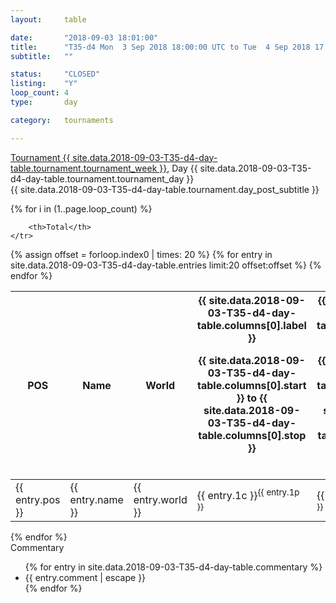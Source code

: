 ```yaml
---
layout: 	table

date: 		"2018-09-03 18:01:00"
title: 		"T35-d4 Mon  3 Sep 2018 18:00:00 UTC to Tue  4 Sep 2018 17:59:59 UTC"
subtitle: 	""

status:     "CLOSED"
listing:    "Y"
loop_count: 4
type:       day

category: 	tournaments

---
```

<div class="table_header">
    <span class="table_title">
        <a href="{{ site.data.2018-09-03-T35-d4-day-table.tournament.week_results_table_url }}">
        Tournament {{ site.data.2018-09-03-T35-d4-day-table.tournament.tournament_week }}</a>, Day {{ site.data.2018-09-03-T35-d4-day-table.tournament.tournament_day }}
    </span><br>
    <span class="table_subtitle">
        {{ site.data.2018-09-03-T35-d4-day-table.tournament.day_post_subtitle }}
    </span>  
</div>

{% for i in (1..page.loop_count) %}
<br>
<table class="day_table">
  <colgroup>
    <col style="width:18px">
    <col style="width:55px">
    <col style="width:55px">
    <col style="width:12px">
    <col style="width:12px">
    <col style="width:12px">
    <col style="width:12px">
    <col style="width:12px">
    <col style="width:12px">
    <col style="width:12px">
    <col style="width:12px">
    <col style="width:12px">
    <col style="width:12px">
    <col style="width:12px">
    <col style="width:12px">
    <col style="width:12px">
    <col style="width:12px">
    <col style="width:12px">
    <col style="width:12px">
    <col style="width:12px">
    <col style="width:12px">
    <col style="width:12px">
    <col style="width:12px">
    <col style="width:12px">
    <col style="width:12px">
    <col style="width:12px">
    <col style="width:12px">
    <col style="width:18px">
  </colgroup>  
  <thead>
    <tr>
        <th>POS</th>
        <th class="AlignLeft">Name</th>
        <th class="AlignLeft">World</th>

<th><div class="label">{{ site.data.2018-09-03-T35-d4-day-table.columns[0].label }}<p class="onhover">{{ site.data.2018-09-03-T35-d4-day-table.columns[0].start }} to {{ site.data.2018-09-03-T35-d4-day-table.columns[0].stop }}</p></div>​</th>
<th><div class="label">{{ site.data.2018-09-03-T35-d4-day-table.columns[1].label }}<p class="onhover">{{ site.data.2018-09-03-T35-d4-day-table.columns[1].start }} to {{ site.data.2018-09-03-T35-d4-day-table.columns[1].stop }}</p></div>​</th>
<th><div class="label">{{ site.data.2018-09-03-T35-d4-day-table.columns[2].label }}<p class="onhover">{{ site.data.2018-09-03-T35-d4-day-table.columns[2].start }} to {{ site.data.2018-09-03-T35-d4-day-table.columns[2].stop }}</p></div>​</th>
<th><div class="label">{{ site.data.2018-09-03-T35-d4-day-table.columns[3].label }}<p class="onhover">{{ site.data.2018-09-03-T35-d4-day-table.columns[3].start }} to {{ site.data.2018-09-03-T35-d4-day-table.columns[3].stop }}</p></div>​</th>
<th><div class="label">{{ site.data.2018-09-03-T35-d4-day-table.columns[4].label }}<p class="onhover">{{ site.data.2018-09-03-T35-d4-day-table.columns[4].start }} to {{ site.data.2018-09-03-T35-d4-day-table.columns[4].stop }}</p></div>​</th>
<th><div class="label">{{ site.data.2018-09-03-T35-d4-day-table.columns[5].label }}<p class="onhover">{{ site.data.2018-09-03-T35-d4-day-table.columns[5].start }} to {{ site.data.2018-09-03-T35-d4-day-table.columns[5].stop }}</p></div>​</th>
<th><div class="label">{{ site.data.2018-09-03-T35-d4-day-table.columns[6].label }}<p class="onhover">{{ site.data.2018-09-03-T35-d4-day-table.columns[6].start }} to {{ site.data.2018-09-03-T35-d4-day-table.columns[6].stop }}</p></div>​</th>
<th><div class="label">{{ site.data.2018-09-03-T35-d4-day-table.columns[7].label }}<p class="onhover">{{ site.data.2018-09-03-T35-d4-day-table.columns[7].start }} to {{ site.data.2018-09-03-T35-d4-day-table.columns[7].stop }}</p></div>​</th>
<th><div class="label">{{ site.data.2018-09-03-T35-d4-day-table.columns[8].label }}<p class="onhover">{{ site.data.2018-09-03-T35-d4-day-table.columns[8].start }} to {{ site.data.2018-09-03-T35-d4-day-table.columns[8].stop }}</p></div>​</th>
<th><div class="label">{{ site.data.2018-09-03-T35-d4-day-table.columns[9].label }}<p class="onhover">{{ site.data.2018-09-03-T35-d4-day-table.columns[9].start }} to {{ site.data.2018-09-03-T35-d4-day-table.columns[9].stop }}</p></div>​</th>
<th><div class="label">{{ site.data.2018-09-03-T35-d4-day-table.columns[10].label }}<p class="onhover">{{ site.data.2018-09-03-T35-d4-day-table.columns[10].start }} to {{ site.data.2018-09-03-T35-d4-day-table.columns[10].stop }}</p></div>​</th>

<th><div class="label">{{ site.data.2018-09-03-T35-d4-day-table.columns[11].label }}<p class="onhover">{{ site.data.2018-09-03-T35-d4-day-table.columns[11].start }} to {{ site.data.2018-09-03-T35-d4-day-table.columns[11].stop }}</p></div>​</th>
<th><div class="label">{{ site.data.2018-09-03-T35-d4-day-table.columns[12].label }}<p class="onhover">{{ site.data.2018-09-03-T35-d4-day-table.columns[12].start }} to {{ site.data.2018-09-03-T35-d4-day-table.columns[12].stop }}</p></div>​</th>
<th><div class="label">{{ site.data.2018-09-03-T35-d4-day-table.columns[13].label }}<p class="onhover">{{ site.data.2018-09-03-T35-d4-day-table.columns[13].start }} to {{ site.data.2018-09-03-T35-d4-day-table.columns[13].stop }}</p></div>​</th>
<th><div class="label">{{ site.data.2018-09-03-T35-d4-day-table.columns[14].label }}<p class="onhover">{{ site.data.2018-09-03-T35-d4-day-table.columns[14].start }} to {{ site.data.2018-09-03-T35-d4-day-table.columns[14].stop }}</p></div>​</th>
<th><div class="label">{{ site.data.2018-09-03-T35-d4-day-table.columns[15].label }}<p class="onhover">{{ site.data.2018-09-03-T35-d4-day-table.columns[15].start }} to {{ site.data.2018-09-03-T35-d4-day-table.columns[15].stop }}</p></div>​</th>
<th><div class="label">{{ site.data.2018-09-03-T35-d4-day-table.columns[16].label }}<p class="onhover">{{ site.data.2018-09-03-T35-d4-day-table.columns[16].start }} to {{ site.data.2018-09-03-T35-d4-day-table.columns[16].stop }}</p></div>​</th>
<th><div class="label">{{ site.data.2018-09-03-T35-d4-day-table.columns[17].label }}<p class="onhover">{{ site.data.2018-09-03-T35-d4-day-table.columns[17].start }} to {{ site.data.2018-09-03-T35-d4-day-table.columns[17].stop }}</p></div>​</th>
<th><div class="label">{{ site.data.2018-09-03-T35-d4-day-table.columns[18].label }}<p class="onhover">{{ site.data.2018-09-03-T35-d4-day-table.columns[18].start }} to {{ site.data.2018-09-03-T35-d4-day-table.columns[18].stop }}</p></div>​</th>
<th><div class="label">{{ site.data.2018-09-03-T35-d4-day-table.columns[19].label }}<p class="onhover">{{ site.data.2018-09-03-T35-d4-day-table.columns[19].start }} to {{ site.data.2018-09-03-T35-d4-day-table.columns[19].stop }}</p></div>​</th>
<th><div class="label">{{ site.data.2018-09-03-T35-d4-day-table.columns[20].label }}<p class="onhover">{{ site.data.2018-09-03-T35-d4-day-table.columns[20].start }} to {{ site.data.2018-09-03-T35-d4-day-table.columns[20].stop }}</p></div>​</th>

<th><div class="label">{{ site.data.2018-09-03-T35-d4-day-table.columns[21].label }}<p class="onhover">{{ site.data.2018-09-03-T35-d4-day-table.columns[21].start }} to {{ site.data.2018-09-03-T35-d4-day-table.columns[21].stop }}</p></div>​</th>
<th><div class="label">{{ site.data.2018-09-03-T35-d4-day-table.columns[22].label }}<p class="onhover">{{ site.data.2018-09-03-T35-d4-day-table.columns[22].start }} to {{ site.data.2018-09-03-T35-d4-day-table.columns[22].stop }}</p></div>​</th>
<th><div class="label">{{ site.data.2018-09-03-T35-d4-day-table.columns[23].label }}<p class="onhover">{{ site.data.2018-09-03-T35-d4-day-table.columns[23].start }} to {{ site.data.2018-09-03-T35-d4-day-table.columns[23].stop }}</p></div>​</th>

        <th>Total</th>
    </tr>
  </thead>
  {% assign offset = forloop.index0 | times: 20 %}
<tbody>
{% for entry in site.data.2018-09-03-T35-d4-day-table.entries limit:20 offset:offset %}
  <tr>
    <td class="pl{{ entry.pos }}">{{ entry.pos }}</td>
    <td class="AlignLeft">{{ entry.name }}</td>
    <td class="AlignLeft">{{ entry.world }}</td>
    <td class="pl{{ entry.1p }}">{{ entry.1c }}<sup>{{ entry.1p }}</sup></td>
    <td class="pl{{ entry.2p }}">{{ entry.2c }}<sup>{{ entry.2p }}</sup></td>
    <td class="pl{{ entry.3p }}">{{ entry.3c }}<sup>{{ entry.3p }}</sup></td>
    <td class="pl{{ entry.4p }}">{{ entry.4c }}<sup>{{ entry.4p }}</sup></td>
    <td class="pl{{ entry.5p }}">{{ entry.5c }}<sup>{{ entry.5p }}</sup></td>
    <td class="pl{{ entry.6p }}">{{ entry.6c }}<sup>{{ entry.6p }}</sup></td>
    <td class="pl{{ entry.7p }}">{{ entry.7c }}<sup>{{ entry.7p }}</sup></td>
    <td class="pl{{ entry.8p }}">{{ entry.8c }}<sup>{{ entry.8p }}</sup></td>
    <td class="pl{{ entry.9p }}">{{ entry.9c }}<sup>{{ entry.9p }}</sup></td>
    <td class="pl{{ entry.10p }}">{{ entry.10c }}<sup>{{ entry.10p }}</sup></td>
    <td class="pl{{ entry.11p }}">{{ entry.11c }}<sup>{{ entry.11p }}</sup></td>
    <td class="pl{{ entry.12p }}">{{ entry.12c }}<sup>{{ entry.12p }}</sup></td>
    <td class="pl{{ entry.13p }}">{{ entry.13c }}<sup>{{ entry.13p }}</sup></td>
    <td class="pl{{ entry.14p }}">{{ entry.14c }}<sup>{{ entry.14p }}</sup></td>
    <td class="pl{{ entry.15p }}">{{ entry.15c }}<sup>{{ entry.15p }}</sup></td>
    <td class="pl{{ entry.16p }}">{{ entry.16c }}<sup>{{ entry.16p }}</sup></td>
    <td class="pl{{ entry.17p }}">{{ entry.17c }}<sup>{{ entry.17p }}</sup></td>
    <td class="pl{{ entry.18p }}">{{ entry.18c }}<sup>{{ entry.18p }}</sup></td>
    <td class="pl{{ entry.19p }}">{{ entry.19c }}<sup>{{ entry.19p }}</sup></td>
    <td class="pl{{ entry.20p }}">{{ entry.20c }}<sup>{{ entry.20p }}</sup></td>
    <td class="pl{{ entry.21p }}">{{ entry.21c }}<sup>{{ entry.21p }}</sup></td>
    <td class="pl{{ entry.22p }}">{{ entry.22c }}<sup>{{ entry.22p }}</sup></td>
    <td class="pl{{ entry.23p }}">{{ entry.23c }}<sup>{{ entry.23p }}</sup></td>
    <td class="pl{{ entry.24p }}">{{ entry.24c }}<sup>{{ entry.24p }}</sup></td>
    <td>{{ entry.total }}</td>
  </tr>
{% endfor %}  
</tbody>
</table>
<div class="leaderboard"></div>
{% endfor %}

<div class="commentary">
  <span class="commentary_title">Commentary</span>
  <ul>
    {% for entry in site.data.2018-09-03-T35-d4-day-table.commentary %}
    <li class="commentary_list">{{ entry.comment | escape }}</li>
    {% endfor %}
  </ul>
</div>




